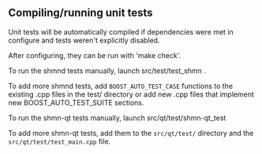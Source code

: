 Compiling/running unit tests
------------------------------------

Unit tests will be automatically compiled if dependencies were met in configure
and tests weren't explicitly disabled.

After configuring, they can be run with 'make check'.

To run the shmnd tests manually, launch src/test/test_shmn .

To add more shmnd tests, add `BOOST_AUTO_TEST_CASE` functions to the existing
.cpp files in the test/ directory or add new .cpp files that
implement new BOOST_AUTO_TEST_SUITE sections.

To run the shmn-qt tests manually, launch src/qt/test/shmn-qt_test

To add more shmn-qt tests, add them to the `src/qt/test/` directory and
the `src/qt/test/test_main.cpp` file.
